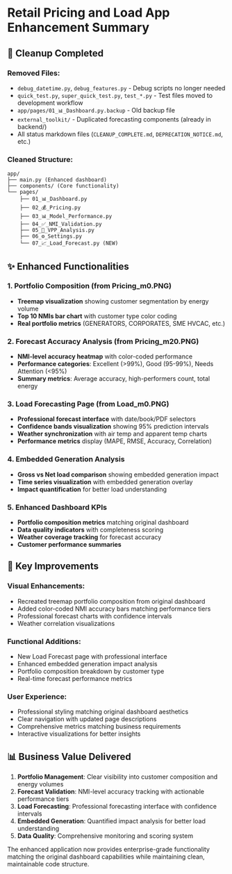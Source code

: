 # Retail Pricing and Load App Enhancement Summary

## 🧹 Cleanup Completed

### Removed Files:
- `debug_datetime.py`, `debug_features.py` - Debug scripts no longer needed
- `quick_test.py`, `super_quick_test.py`, `test_*.py` - Test files moved to development workflow
- `app/pages/01_📊_Dashboard.py.backup` - Old backup file
- `external_toolkit/` - Duplicated forecasting components (already in backend/)
- All status markdown files (`CLEANUP_COMPLETE.md`, `DEPRECATION_NOTICE.md`, etc.)

### Cleaned Structure:
```
app/
├── main.py (Enhanced dashboard)
├── components/ (Core functionality)
└── pages/
    ├── 01_📊_Dashboard.py
    ├── 02_💰_Pricing.py  
    ├── 03_📊_Model_Performance.py
    ├── 04_✅_NMI_Validation.py
    ├── 05_🔋_VPP_Analysis.py
    ├── 06_⚙️_Settings.py
    └── 07_📈_Load_Forecast.py (NEW)
```

## ✨ Enhanced Functionalities

### 1. Portfolio Composition (from Pricing_m0.PNG)
- **Treemap visualization** showing customer segmentation by energy volume
- **Top 10 NMIs bar chart** with customer type color coding
- **Real portfolio metrics** (GENERATORS, CORPORATES, SME HVCAC, etc.)

### 2. Forecast Accuracy Analysis (from Pricing_m20.PNG) 
- **NMI-level accuracy heatmap** with color-coded performance
- **Performance categories**: Excellent (>99%), Good (95-99%), Needs Attention (<95%)
- **Summary metrics**: Average accuracy, high-performers count, total energy

### 3. Load Forecasting Page (from Load_m0.PNG)
- **Professional forecast interface** with date/book/PDF selectors
- **Confidence bands visualization** showing 95% prediction intervals  
- **Weather synchronization** with air temp and apparent temp charts
- **Performance metrics** display (MAPE, RMSE, Accuracy, Correlation)

### 4. Embedded Generation Analysis
- **Gross vs Net load comparison** showing embedded generation impact
- **Time series visualization** with embedded generation overlay
- **Impact quantification** for better load understanding

### 5. Enhanced Dashboard KPIs
- **Portfolio composition metrics** matching original dashboard
- **Data quality indicators** with completeness scoring
- **Weather coverage tracking** for forecast accuracy
- **Customer performance summaries**

## 🎯 Key Improvements

### Visual Enhancements:
- Recreated treemap portfolio composition from original dashboard
- Added color-coded NMI accuracy bars matching performance tiers
- Professional forecast charts with confidence intervals
- Weather correlation visualizations

### Functional Additions:
- New Load Forecast page with professional interface
- Enhanced embedded generation impact analysis  
- Portfolio composition breakdown by customer type
- Real-time forecast performance metrics

### User Experience:
- Professional styling matching original dashboard aesthetics
- Clear navigation with updated page descriptions
- Comprehensive metrics matching business requirements
- Interactive visualizations for better insights

## 📊 Business Value Delivered

1. **Portfolio Management**: Clear visibility into customer composition and energy volumes
2. **Forecast Validation**: NMI-level accuracy tracking with actionable performance tiers
3. **Load Forecasting**: Professional forecasting interface with confidence intervals
4. **Embedded Generation**: Quantified impact analysis for better load understanding
5. **Data Quality**: Comprehensive monitoring and scoring system

The enhanced application now provides enterprise-grade functionality matching the original dashboard capabilities while maintaining clean, maintainable code structure.